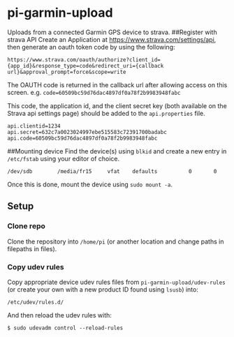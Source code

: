 # pi-garmin-upload
Uploads from a connected Garmin GPS device to strava.
##Register with strava API
Create an Application at https://www.strava.com/settings/api, then generate an oauth token code by using the following:
```
https://www.strava.com/oauth/authorize?client_id={app_id}&response_type=code&redirect_uri={callback url}&approval_prompt=force&scope=write  
```
The OAUTH code is returned in the callback url after allowing access on this screen. e.g. `code=60509bc59d76dac4897df0a78f2b9983948fabc`

This code, the application id, and the client secret key (both available on the Strava api settings page) should be added to the `api.properties` file.
```
api.clientid=1234
api.secret=632c7a0023024997ebe515583c72391700badabc
api.code=60509bc59d76dac4897df0a78f2b9983948fabc
```
##Mounting device
Find the device(s) using `blkid` and create a new entry in `/etc/fstab` using your editor of choice.
```
/dev/sdb        /media/fr15     vfat    defaults          0       0
```
Once this is done, mount the device using `sudo mount -a`.
## Setup
### Clone repo
Clone the repository into `/home/pi` (or another location and change paths in filepaths in files).
### Copy udev rules
Copy appropriate device udev rules files from `pi-garmin-upload/udev-rules` (or create your own with a new product ID found using `lsusb`) into:
```
/etc/udev/rules.d/
```
And then reload the udev rules with:
```
$ sudo udevadm control --reload-rules
```
